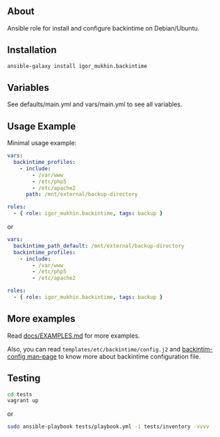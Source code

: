 About
-----

Ansible role for install and configure backintime on Debian/Ubuntu.

Installation
------------

```bash
ansible-galaxy install igor_mukhin.backintime
```

Variables
---------

See defaults/main.yml and vars/main.yml to see all variables.

Usage Example
-------------

Minimal usage example:

```yml
vars:
  backintime_profiles:
    - include:
        - /var/www
        - /etc/php5
        - /etc/apache2
      path: /mnt/external/backup-directory

roles:
  - { role: igor_mukhin.backintime, tags: backup }
```

or

```yml
vars:
  backintime_path_default: /mnt/external/backup-directory
  backintime_profiles:
    - include:
        - /var/www
        - /etc/php5
        - /etc/apache2

roles:
  - { role: igor_mukhin.backintime, tags: backup }
```

More examples
-------------

Read [docs/EXAMPLES.md](https://github.com/ansible-roles/ansible-role-backintime/blob/master/docs/EXAMPLES.md) for more examples.

Also, you can read `templates/etc/backintime/config.j2` and [backintim-config man-page](http://manpages.ubuntu.com/manpages/utopic/man1/backintime-config.1.html) to know more about backintime configuration file.

Testing
-------

```bash
cd tests
vagrant up
```

or

```bash
sudo ansible-playbook tests/playbook.yml -i tests/inventory -vvvv
```
